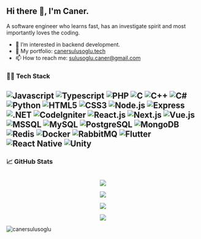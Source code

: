 ## Hi there 👋, I'm Caner.

A software engineer who learns fast, has an investigate spirit and most importantly loves the coding.

- 🔭 I’m interested in backend development.
- 💼 My portfolio: [canersulusoglu.tech](https://canersulusoglu.tech/)
- 📫 How to reach me: sulusoglu.caner@gmail.com


### 👨‍💻 Tech Stack
![Javascript](https://img.shields.io/badge/JavaScript-F7DF1E.svg?logo=javascript&logoColor=white)
![Typescript](https://img.shields.io/badge/TypeScript-3178C6.svg?logo=typescript&logoColor=white)
![PHP](https://img.shields.io/badge/PHP-777BB4.svg?logo=php&logoColor=white)
![C](https://img.shields.io/badge/C-A8B9CC.svg?logo=c&logoWidth=10&logoColor=black)
![C++](https://img.shields.io/badge/C++-00599C.svg?logo=cplusplus&logoColor=white)
![C#](https://img.shields.io/badge/c%23-%23239120.svg?logo=csharp&logoColor=white)
![Python](https://img.shields.io/badge/Python-3776AB.svg?logo=python&logoColor=white)
![HTML5](https://img.shields.io/badge/HTML5-E34F26.svg?logo=html5&logoColor=white)
![CSS3](https://img.shields.io/badge/CSS3-1572B6.svg?logo=css3&logoColor=white)
![Node.js](https://img.shields.io/badge/Node.js-339933.svg?logo=node.js&logoColor=white)
![Express](https://img.shields.io/badge/Express-000000.svg?logo=express&logoColor=white)
![.NET](https://img.shields.io/badge/.NET-512BD4.svg?logo=dotnet&logoColor=white)
![CodeIgniter](https://img.shields.io/badge/CodeIgniter-EF4223.svg?logo=codeigniter&logoColor=white)
![React.js](https://img.shields.io/badge/React.js-61DAFB.svg?logo=react&logoColor=black)
![Next.js](https://img.shields.io/badge/Next.js-000000.svg?logo=nextdotjs&logoColor=white)
![Vue.js](https://img.shields.io/badge/Vue.js-4FC08D.svg?logo=vuedotjs&logoColor=white)
![MSSQL](https://img.shields.io/badge/MSSQL-CC2927.svg?logo=microsoftsqlserver&logoColor=white)
![MySQL](https://img.shields.io/badge/MySQL-4479A1.svg?logo=mysql&logoColor=white)
![PostgreSQL](https://img.shields.io/badge/PostgreSQL-4169E1.svg?logo=postgresql&logoColor=white)
![MongoDB](https://img.shields.io/badge/MongoDB-47A248.svg?logo=mongodb&logoColor=white)
![Redis](https://img.shields.io/badge/Redis-DC382D.svg?logo=redis&logoColor=white)
![Docker](https://img.shields.io/badge/Docker-2496ED.svg?logo=docker&logoColor=white)
![RabbitMQ](https://img.shields.io/badge/RabbitMQ-FF6600.svg?logo=rabbitmq&logoColor=white)
![Flutter](https://img.shields.io/badge/Flutter-02569B.svg?logo=flutter&logoColor=white)
![React Native](https://img.shields.io/badge/React&nbsp;Native-61DAFB.svg?logo=react&logoColor=black)
![Unity](https://img.shields.io/badge/Unity-FFFFFF.svg?logo=unity&logoColor=black)
---


### 📈 GitHub Stats

<p align="center" style="margin-top:2rem">
  <img src="https://github-readme-stats.vercel.app/api?username=canersulusoglu&count_private=true&show_icons=true&hide=contribs,prs&theme=tokyonight&hide_border=true" />
</p>

<p align="center">
  <img src="https://github-readme-streak-stats.herokuapp.com?user=canersulusoglu&theme=tokyonight&hide_border=true" />
</p>

<p align="center">
  <img src="https://github-readme-stats.vercel.app/api/top-langs/?username=canersulusoglu&layout=compact&hide=php,css,html&theme=tokyonight&langs_count=4&hide_border=true" />
</p>

<p align="center">
  <img src="https://github-profile-trophy.vercel.app/?username=canersulusoglu&theme=tokyonight&margin-w=15&margin-h=15&column=4&no-bg=true" />
</p>

<p align="left"> 
    <img src="https://komarev.com/ghpvc/?username=canersulusoglu&label=Profile%20views&color=0e75b6&style=flat" alt="canersulusoglu"/> 
</p>  